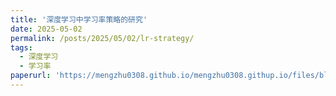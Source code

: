 ```yaml
---
title: '深度学习中学习率策略的研究'
date: 2025-05-02
permalink: /posts/2025/05/02/lr-strategy/
tags:
  - 深度学习
  - 学习率
paperurl: 'https://mengzhu0308.github.io/mengzhu0308.githup.io/files/blog/2025-05-02-lr-strategy.pdf'
---
```

